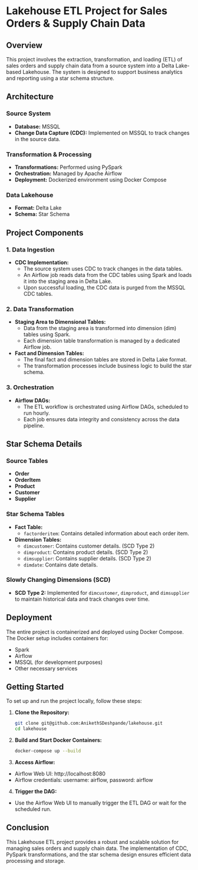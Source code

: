 # Lakehouse ETL Project for Sales Orders & Supply Chain Data

## Overview

This project involves the extraction, transformation, and loading (ETL) of sales orders and supply chain data from a source system into a Delta Lake-based Lakehouse. The system is designed to support business analytics and reporting using a star schema structure.

## Architecture

### Source System
- **Database:** MSSQL
- **Change Data Capture (CDC):** Implemented on MSSQL to track changes in the source data.

### Transformation & Processing
- **Transformations:** Performed using PySpark
- **Orchestration:** Managed by Apache Airflow
- **Deployment:** Dockerized environment using Docker Compose

### Data Lakehouse
- **Format:** Delta Lake
- **Schema:** Star Schema

## Project Components

### 1. Data Ingestion
   - **CDC Implementation:** 
     - The source system uses CDC to track changes in the data tables. 
     - An Airflow job reads data from the CDC tables using Spark and loads it into the staging area in Delta Lake.
     - Upon successful loading, the CDC data is purged from the MSSQL CDC tables.

### 2. Data Transformation
   - **Staging Area to Dimensional Tables:**
     - Data from the staging area is transformed into dimension (dim) tables using Spark.
     - Each dimension table transformation is managed by a dedicated Airflow job.
   - **Fact and Dimension Tables:**
     - The final fact and dimension tables are stored in Delta Lake format.
     - The transformation processes include business logic to build the star schema.

### 3. Orchestration
   - **Airflow DAGs:**
     - The ETL workflow is orchestrated using Airflow DAGs, scheduled to run hourly.
     - Each job ensures data integrity and consistency across the data pipeline.

## Star Schema Details

### Source Tables
- **Order**
- **OrderItem**
- **Product**
- **Customer**
- **Supplier**

### Star Schema Tables
- **Fact Table:**
  - `factorderitem`: Contains detailed information about each order item.
- **Dimension Tables:**
  - `dimcustomer`: Contains customer details. (SCD Type 2)
  - `dimproduct`: Contains product details. (SCD Type 2)
  - `dimsupplier`: Contains supplier details. (SCD Type 2)
  - `dimdate`: Contains date details.

### Slowly Changing Dimensions (SCD)
- **SCD Type 2:** Implemented for `dimcustomer`, `dimproduct`, and `dimsupplier` to maintain historical data and track changes over time.

## Deployment

The entire project is containerized and deployed using Docker Compose. The Docker setup includes containers for:
- Spark
- Airflow
- MSSQL (for development purposes)
- Other necessary services

## Getting Started

To set up and run the project locally, follow these steps:

1. **Clone the Repository:**
   ```sh
   git clone git@github.com:AnikethSDeshpande/lakehouse.git
   cd lakehouse
   ```

2. **Build and Start Docker Containers:**
    ```sh
    docker-compose up --build
    ```

3. **Access Airflow:**
- Airflow Web UI: http://localhost:8080
- Airflow credentials: username: airflow, password: airflow

4. **Trigger the DAG:**
- Use the Airflow Web UI to manually trigger the ETL DAG or wait for the scheduled run.

## Conclusion
This Lakehouse ETL project provides a robust and scalable solution for managing sales orders and supply chain data. The implementation of CDC, PySpark transformations, and the star schema design ensures efficient data processing and storage.
